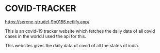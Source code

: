 # COVID-TRACKER
https://serene-strudel-9b0186.netlify.app/

This is an covid-19 tracker website which fetches the daily data of all covid cases in the world.I used the api for this.

This websites gives the daily data of covid of all the states of india.

